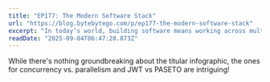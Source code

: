 ```yaml
---
title: "EP177: The Modern Software Stack"
url: "https://blog.bytebytego.com/p/ep177-the-modern-software-stack"
excerpt: "In today’s world, building software means working across multiple layers, each with its own role, tools, and technologies."
readDate: "2025-09-04T06:47:28.873Z"
---
```


While there's nothing groundbreaking about the titular infographic, the ones for concurrency vs. parallelism and JWT vs PASETO are intriguing!
